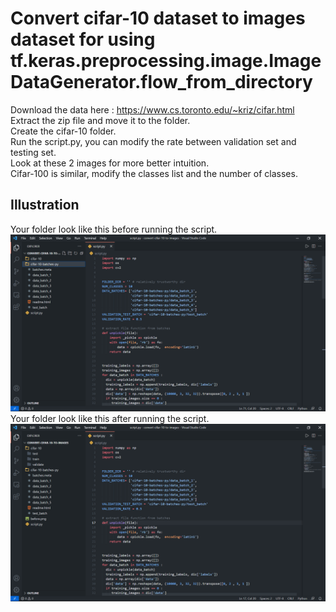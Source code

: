 # Convert cifar-10 dataset to images dataset for using tf.keras.preprocessing.image.ImageDataGenerator.flow_from_directory  
Download the data here : https://www.cs.toronto.edu/~kriz/cifar.html  
Extract the zip file and move it to the folder.  
Create the cifar-10 folder.  
Run the script.py, you can modify the rate between validation set and testing set.    
Look at these 2 images for more better intuition.  
Cifar-100 is similar, modify the classes list and the number of classes. 
## Illustration   
Your folder look like this before running the script.
![Alt text](before.png?raw=true "Folder tree before running the script") 
Your folder look like this after running the script. 
![Alt text](after.png?raw=true "Folder tree after running the script")  
